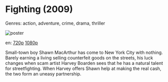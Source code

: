 # Fighting (2009)

Genres: action, adventure, crime, drama, thriller

![poster](http://image.tmdb.org/t/p/w500/yaZLB9FNV7Ivwu4mwDIsh320zDb.jpg)

en:
  [720p](magnet:?xt=urn:btih:D3F871B04504EC3379240D6182BC72B7D6B360C2&tr=udp://glotorrents.pw:6969/announce&tr=udp://tracker.opentrackr.org:1337/announce&tr=udp://torrent.gresille.org:80/announce&tr=udp://tracker.openbittorrent.com:80&tr=udp://tracker.coppersurfer.tk:6969&tr=udp://tracker.leechers-paradise.org:6969&tr=udp://p4p.arenabg.ch:1337&tr=udp://tracker.internetwarriors.net:1337)
  [1080p](magnet:?xt=urn:btih:551299D6C85E73820F9994034998B8206D4EECC6&tr=udp://glotorrents.pw:6969/announce&tr=udp://tracker.opentrackr.org:1337/announce&tr=udp://torrent.gresille.org:80/announce&tr=udp://tracker.openbittorrent.com:80&tr=udp://tracker.coppersurfer.tk:6969&tr=udp://tracker.leechers-paradise.org:6969&tr=udp://p4p.arenabg.ch:1337&tr=udp://tracker.internetwarriors.net:1337)
  


Small-town boy Shawn MacArthur has come to New York City with nothing. Barely earning a living selling counterfeit goods on the streets, his luck changes when scam artist Harvey Boarden sees that he has a natural talent for streetfighting. When Harvey offers Shawn help at making the real cash, the two form an uneasy partnership.